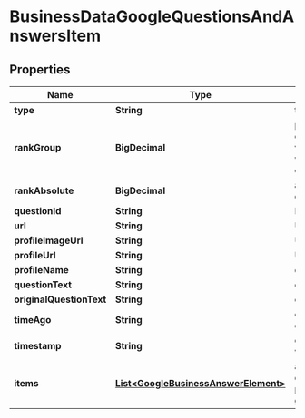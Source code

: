

# BusinessDataGoogleQuestionsAndAnswersItem


## Properties

| Name | Type | Description | Notes |
|------------ | ------------- | ------------- | -------------|
|**type** | **String** | type of element |  [optional] |
|**rankGroup** | **BigDecimal** | position within a group of elements with identical type values positions of elements with different type values are omitted from rank_group |  [optional] |
|**rankAbsolute** | **BigDecimal** | absolute rank among all the elements |  [optional] |
|**questionId** | **String** | ID of the question |  [optional] |
|**url** | **String** | URL of the question |  [optional] |
|**profileImageUrl** | **String** | URL of the user’s profile image |  [optional] |
|**profileUrl** | **String** | URL of the user’s profile |  [optional] |
|**profileName** | **String** | displayed name of the user |  [optional] |
|**questionText** | **String** | current text of the question |  [optional] |
|**originalQuestionText** | **String** | original text of the question |  [optional] |
|**timeAgo** | **String** | estimated time when the question was posted |  [optional] |
|**timestamp** | **String** | exact time when the question was posted |  [optional] |
|**items** | [**List&lt;GoogleBusinessAnswerElement&gt;**](GoogleBusinessAnswerElement.md) | array of google business question items with answers possible item types: google_business_question_item |  [optional] |



